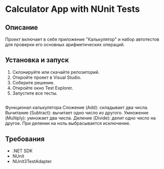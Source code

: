 # Calculator App with NUnit Tests

## Описание
Проект включает в себя приложение "Калькулятор" и набор автотестов для проверки его основных арифметических операций.

## Установка и запуск
1. Склонируйте или скачайте репозиторий.
2. Откройте проект в Visual Studio.
3. Соберите решение.
4. Откройте окно Test Explorer.
5. Запустите все тесты.

##
Функционал калькулятора
Сложение (Add): складывает два числа.
Вычитание (Subtract): вычитает одно число из другого.
Умножение (Multiply): умножает два числа.
Деление (Divide): делит одно число на другое. При делении на ноль выбрасывается исключение.

## Требования
- .NET SDK
- NUnit
- NUnit3TestAdapter
